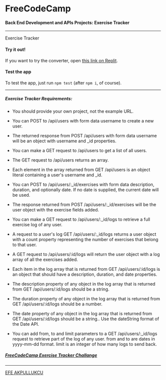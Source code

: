 # FreeCodeCamp

#### Back End Development and APIs Projects: Exercise Tracker
---

Exercise Tracker

#### Try it out!

If you want to try the converter, open [this link on Replit](https://boilerplate-project-exercisetracker-1.efea.repl.co).

#### Test the app

To test the app, just run ```npm test``` (after ```npm i```, of course).

---

##### Exercise Tracker Requirements:

  - You should provide your own project, not the example URL.

 - You can POST to /api/users with form data username to create a new user.

 - The returned response from POST /api/users with form data username will be an object with username and _id properties.

 - You can make a GET request to /api/users to get a list of all users.

 - The GET request to /api/users returns an array.

 - Each element in the array returned from GET /api/users is an object literal containing a user's username and _id.

 - You can POST to /api/users/:_id/exercises with form data description, duration, and optionally date. If no date is supplied, the current date will be used.

 - The response returned from POST /api/users/:_id/exercises will be the user object with the exercise fields added.

 - You can make a GET request to /api/users/:_id/logs to retrieve a full exercise log of any user.

 - A request to a user's log GET /api/users/:_id/logs returns a user object with a count property representing the number of exercises that belong to that user.

 - A GET request to /api/users/:id/logs will return the user object with a log array of all the exercises added.

 * Each item in the log array that is returned from GET /api/users/:id/logs is an object that should have a description, duration, and date properties.

 * The description property of any object in the log array that is returned from GET /api/users/:id/logs should be a string.

 * The duration property of any object in the log array that is returned from GET /api/users/:id/logs should be a number.

 * The date property of any object in the log array that is returned from GET /api/users/:id/logs should be a string.. Use the dateString format of the Date API.

 * You can add from, to and limit parameters to a GET /api/users/:_id/logs request to retrieve part of the log of any user. from and to are dates in yyyy-mm-dd format. limit is an integer of how many logs to send back.

##### [FreeCodeCamp Exercise Tracker Challange](https://www.freecodecamp.org/learn/apis-and-microservices/apis-and-microservices-projects/exercise-tracker)


---



[EFE AKPULLUKCU](https://twitter.com/SoftwareLoading)

